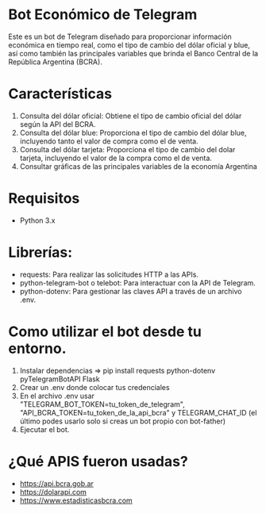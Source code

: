 # Bot Económico de Telegram

Este es un bot de Telegram diseñado para proporcionar información económica en tiempo real, como el tipo de cambio del dólar oficial y blue, así como también las principales variables que brinda el Banco Central de la República Argentina (BCRA).

# Características

1) Consulta del dólar oficial: Obtiene el tipo de cambio oficial del dólar según la API del BCRA.
2) Consulta del dólar blue: Proporciona el tipo de cambio del dólar blue, incluyendo tanto el valor de compra como el de venta.
3) Consulta del dólar tarjeta: Proporciona el tipo de cambio del dolar tarjeta, incluyendo el valor de la compra como el de venta.
4) Consultar gráficas de las principales variables de la economía Argentina

# Requisitos

- Python 3.x
# Librerías:
- requests: Para realizar las solicitudes HTTP a las APIs.
- python-telegram-bot o telebot: Para interactuar con la API de Telegram.
- python-dotenv: Para gestionar las claves API a través de un archivo .env.

# Como utilizar el bot desde tu entorno. 

1) Instalar dependencias =>  pip install requests python-dotenv pyTelegramBotAPI Flask
2) Crear un .env donde colocar tus credenciales
3) En el archivo .env usar "TELEGRAM_BOT_TOKEN=tu_token_de_telegram", "API_BCRA_TOKEN=tu_token_de_la_api_bcra" y TELEGRAM_CHAT_ID (el último podes usarlo solo si creas un bot propio con bot-father)
4) Ejecutar el bot.

# ¿Qué APIS fueron usadas?

- https://api.bcra.gob.ar
- https://dolarapi.com
- https://www.estadisticasbcra.com